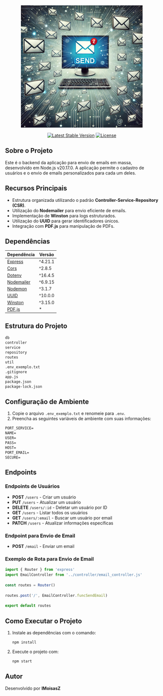 <p align="center"><a href="#"><img src="../back_end/src/assets/logo_app.webp" width="400"></a></p>

<p align="center">
<a href="https://www.npmjs.com/package/node"><img src="https://img.shields.io/npm/v/node" alt="Latest Stable Version"></a>
<a href="https://opensource.org/licenses/MIT"><img src="https://img.shields.io/npm/l/node" alt="License"></a>
</p>

## Sobre o Projeto

Este é o backend da aplicação para envio de emails em massa, desenvolvido em Node.js v20.17.0. A aplicação permite o cadastro de usuários e o envio de emails personalizados para cada um deles.

## Recursos Principais

- Estrutura organizada utilizando o padrão **Controller-Service-Repository (CSR)**.
- Utilização do **Nodemailer** para envio eficiente de emails.
- Implementação de **Winston** para logs estruturados.
- Utilização do **UUID** para gerar identificadores únicos.
- Integração com **PDF.js** para manipulação de PDFs.

## Dependências

| Dependência                                        | Versão  |
| -------------------------------------------------- | ------- |
| [Express](https://expressjs.com/)                  | ^4.21.1 |
| [Cors](https://www.npmjs.com/package/cors)         | ^2.8.5  |
| [Dotenv](https://www.npmjs.com/package/dotenv)     | ^16.4.5 |
| [Nodemailer](https://nodemailer.com/)              | ^6.9.15 |
| [Nodemon](https://www.npmjs.com/package/nodemon)   | ^3.1.7  |
| [UUID](https://www.npmjs.com/package/uuid)         | ^10.0.0 |
| [Winston](https://www.npmjs.com/package/winston)   | ^3.15.0 |
| [PDF.js](https://www.npmjs.com/package/pdfjs-dist) | \*      |

## Estrutura do Projeto

```
db
controller
service
repository
routes
util
.env_exemplo.txt
.gitignore
app.js
package.json
package-lock.json
```

## Configuração de Ambiente

1. Copie o arquivo `.env_exemplo.txt` e renomeie para `.env`.
2. Preencha as seguintes variáveis de ambiente com suas informações:

```
PORT_SERVICE=
NAME=
USER=
PASS=
HOST=
PORT_EMAIL=
SECURE=
```

## Endpoints

### Endpoints de Usuários

- **POST** `/users` - Criar um usuário
- **PUT** `/users` - Atualizar um usuário
- **DELETE** `/users/:id` - Deletar um usuário por ID
- **GET** `/users` - Listar todos os usuários
- **GET** `/users/:email` - Buscar um usuário por email
- **PATCH** `/users` - Atualizar informações específicas

### Endpoint para Envio de Email

- **POST** `/email` - Enviar um email

### Exemplo de Rota para Envio de Email

```javascript
import { Router } from 'express'
import EmailController from '../controller/email_controller.js'

const routes = Router()

routes.post('/', EmailController.funcSendEmail)

export default routes
```

## Como Executar o Projeto

1. Instale as dependências com o comando:
   ```bash
   npm install
   ```
2. Execute o projeto com:
   ```bash
   npm start
   ```

## Autor

Desenvolvido por **IMoisasZ**
